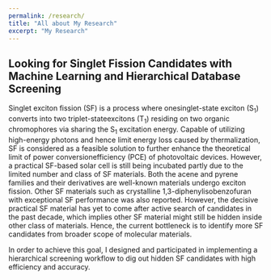 ```yaml
---
permalink: /research/
title: "All about My Research"
excerpt: "My Research"
---
```


## Looking for Singlet Fission Candidates with Machine Learning and Hierarchical Database Screening  

Singlet exciton fission (SF) is a process where onesinglet-state exciton (S<sub>1</sub>) converts into two triplet-stateexcitons (T<sub>1</sub>) residing on two organic chromophores via sharing the S<sub>1</sub> excitation energy. Capable of utilizing high-energy  photons and hence limit energy loss caused by thermalization, SF is considered as a feasible solution to further enhance the theoretical limit of power conversionefficiency (PCE) of photovoltaic devices. However, a practical SF-based solar cell is still  being  incubated partly due to the limited number and class of SF materials. Both the acene and pyrene families and their derivatives are well-known materials undergo exciton fission. Other SF materials such as crystalline 1,3-diphenylisobenzofuran with exceptional SF performance was also reported. However, the decisive practical SF material has yet to come after active search of candidates in the past decade, which implies  other SF material might still be hidden inside other  class of materials. Hence, the current bottleneck is to identify more SF candidates from broader scope of molecular materials.  

In order to achieve this goal, I designed and participated in implementing a hierarchical screening workflow to dig out hidden SF candidates with high efficiency and accuracy. 